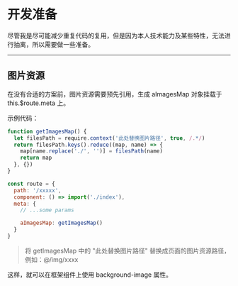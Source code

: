 # 开发准备

尽管我是尽可能减少重复代码的复用，但是因为本人技术能力及某些特性，无法进行抽离，所以需要做一些准备。

---

## 图片资源

在没有合适的方案前，图片资源需要预先引用，生成 aImagesMap 对象挂载于 this.\$route.meta 上。

示例代码：

```js
function getImagesMap() {
  let filesPath = require.context('此处替换图片路径', true, /.*/)
  return filesPath.keys().reduce((map, name) => {
    map[name.replace('./', '')] = filesPath(name)
    return map
  }, {})
}

const route = {
  path: '/xxxxx',
  component: () => import('./index'),
  meta: {
    // ...some params

    aImagesMap: getImagesMap()
  }
}
```

> 将 getImagesMap 中的 "此处替换图片路径" 替换成页面的图片资源路径，例如：@/img/xxxx

这样，就可以在框架组件上使用 background-image 属性。
